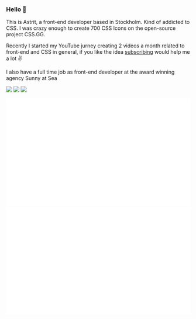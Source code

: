 ### Hello 👋

This is Astrit, a front-end developer based in Stockholm. 
Kind of addicted to CSS. I was crazy enough to create 700 CSS Icons on the open-source project CSS.GG.

Recently I started my YouTube jurney creating 2 videos a month related to front-end and CSS in general,
if you like the idea [subscribing](https://a.st/yt) would help me a lot ✌️

I also have a full time job as front-end developer at the award winning agency Sunny at Sea


[<img src="https://i.imgur.com/34HJ0Cu.png" height="40">](https://a.st/yt) [<img src="https://i.imgur.com/Qt2Ezmo.png" height="40">](https://twitter.com/astritmalsija) [<img src="https://i.imgur.com/vZy4qH6.png" height="40">](https://dev.to/astrit)


![](https://github.com/astrit/github-stats/blob/master/generated/overview.svg)
![](https://github.com/astrit/github-stats/blob/master/generated/languages.svg)

<!--
<img align="center" src="https://github-readme-stats.vercel.app/api?username=astrit&count_private=true&show_icons=true&include_all_commits=true&hide_border=true&hide_title=true&theme=github_dark&layout=compact&hide=contribs,issues" />
-->
